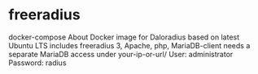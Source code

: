 # freeradius
docker-compose
About
Docker image for Daloradius based on latest Ubuntu LTS
includes freeradius 3, Apache, php, MariaDB-client
needs a separate MariaDB
access under your-ip-or-url/
User: administrator Password: radius
